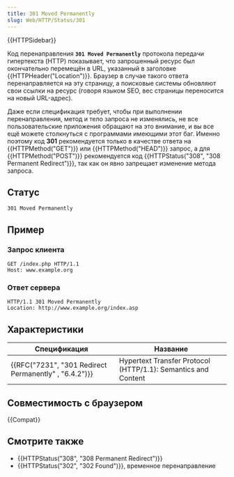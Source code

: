 ```yaml
---
title: 301 Moved Permanently
slug: Web/HTTP/Status/301
---
```


{{HTTPSidebar}}

Код перенаправления **`301 Moved Permanently`** протокола передачи гипертекста (HTTP) показывает, что запрошенный ресурс был окончательно перемещён в URL, указанный в заголовке {{HTTPHeader("Location")}}. Браузер в случае такого ответа перенаправляется на эту страницу, а поисковые системы обновляют свои ссылки на ресурс (говоря языком SEO, вес страницы переносится на новый URL-адрес).

Даже если спецификация требует, чтобы при выполнении перенаправления, метод и тело запроса не изменялись, не все пользовательские приложения обращают на это внимание, и вы все ещё можете столкнуться с программами имеющими этот баг. Именно поэтому код **301** рекомендуется только в качестве ответа на {{HTTPMethod("GET")}} или {{HTTPMethod("HEAD")}} запрос, а для {{HTTPMethod("POST")}} рекомендуется код {{HTTPStatus("308", "308 Permanent Redirect")}}, так как он явно запрещает изменение метода запроса.

## Статус

```
301 Moved Permanently
```

## Пример

### Запрос клиента

```
GET /index.php HTTP/1.1
Host: www.example.org
```

### Ответ сервера

```
HTTP/1.1 301 Moved Permanently
Location: http://www.example.org/index.asp
```

## Характеристики

| Спецификация                                          | Название                                                      |
| ----------------------------------------------------- | ------------------------------------------------------------- |
| {{RFC("7231", "301 Redirect Permanently" , "6.4.2")}} | Hypertext Transfer Protocol (HTTP/1.1): Semantics and Content |

## Совместимость с браузером

{{Compat}}

## Смотрите также

- {{HTTPStatus("308", "308 Permanent Redirect")}}
- {{HTTPStatus("302", "302 Found")}}, временное перенаправление
